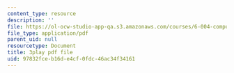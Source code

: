 ```yaml
---
content_type: resource
description: ''
file: https://ol-ocw-studio-app-qa.s3.amazonaws.com/courses/6-004-computation-structures-spring-2017/97832fceb16de4cf0fdc46ac34f34161_v2X-sTKCVMs.pdf
file_type: application/pdf
parent_uid: null
resourcetype: Document
title: 3play pdf file
uid: 97832fce-b16d-e4cf-0fdc-46ac34f34161
---
```

